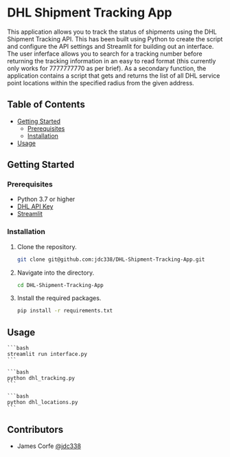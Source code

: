 # DHL Shipment Tracking App

This application allows you to track the status of shipments using the DHL Shipment Tracking API. This has been built using Python to create the script and configure the API settings and Streamlit for building out an interface. The user inferface allows you to search for a tracking number before returning the tracking information in an easy to read format (this currently only works for 7777777770 as per brief). As a secondary function, the application contains a script that gets and returns the list of all DHL service point locations within the specified radius from the given address.

## Table of Contents

- [Getting Started](#getting-started)
  - [Prerequisites](#prerequisites)
  - [Installation](#installation)
- [Usage](#usage)

## Getting Started

### Prerequisites

- Python 3.7 or higher
- [DHL API Key](https://developer.dhl.com/)
- [Streamlit](https://www.streamlit.io/)

### Installation

1. Clone the repository.

    ```bash
    git clone git@github.com:jdc338/DHL-Shipment-Tracking-App.git
    ```

2. Navigate into the directory.

    ```bash
    cd DHL-Shipment-Tracking-App
    ```

3. Install the required packages.

    ```bash
    pip install -r requirements.txt
    ```

## Usage

    ```bash
    streamlit run interface.py
    ```

    ```bash
    python dhl_tracking.py
    ```

    ```bash
    python dhl_locations.py
    ```

## Contributors

- James Corfe [@jdc338](https://github.com/jdc338)
